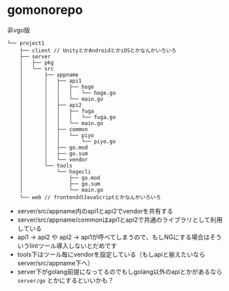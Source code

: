 gomonorepo
=============================

非vgo版

```
└── project1
    ├── client // UnityとかAndroidとかiOSとかなんかいろいろ
    ├── server
    │   ├── pkg
    │   └── src
    │       ├── appname
    │       │   ├── api1
    │       │   │   ├── hoge
    │       │   │   │   └── hoge.go
    │       │   │   └── main.go
    │       │   ├── api2
    │       │   │   ├── fuga
    │       │   │   │   └── fuga.go
    │       │   │   └── main.go
    │       │   ├── common
    │       │   │   └── piyo
    │       │   │       └── piyo.go
    │       │   ├── go.mod
    │       │   ├── go.sum
    │       │   └── vendor
    │       └── tools
    │           └── hogecli
    │               ├── go.mod
    │               ├── go.sum
    │               └── main.go
    └── web // frontendのJavaScriptとかなんかいろいろ
```

- server/src/appname内のapi1とapi2でvendorを共有する
- server/src/appname/commonはapi1とapi2で共通のライブラリとして利用している
- api1 -> api2 や api2 -> api1が呼べてしまうので、もしNGにする場合はそういうlintツール導入しないとだめです
- tools下はツール毎にvendorを設定している（もしapiと揃えたいならserver/src/appname下へ）
- server下がgolang前提になってるのでもしgolang以外のapiとかがあるなら `server/go` とかにするといいかも？
